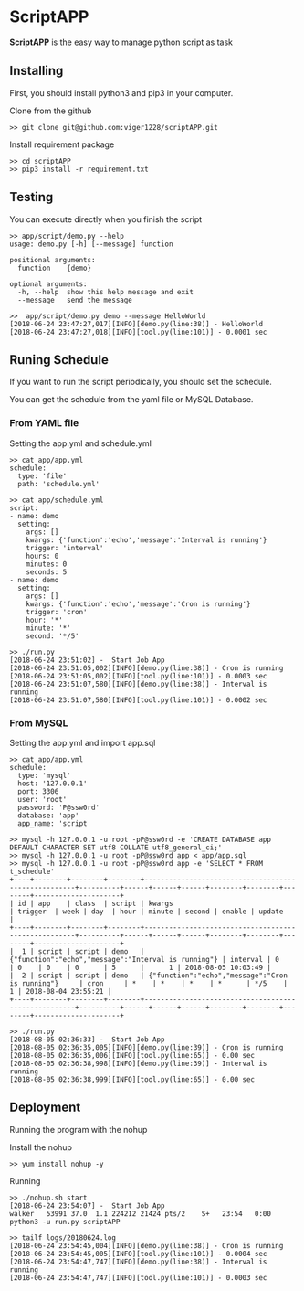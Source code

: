 # ScriptAPP
**ScriptAPP** is the easy way to manage python script as task
## Installing
First, you should install python3 and pip3 in your computer.

Clone from the github

    >> git clone git@github.com:viger1228/scriptAPP.git
Install requirement package

    >> cd scriptAPP
    >> pip3 install -r requirement.txt

## Testing

You can execute directly when you finish the script

    >> app/script/demo.py --help
    usage: demo.py [-h] [--message] function

    positional arguments:
      function    {demo}

    optional arguments:
      -h, --help  show this help message and exit
      --message   send the message

    >>  app/script/demo.py demo --message HelloWorld
    [2018-06-24 23:47:27,017][INFO][demo.py(line:38)] - HelloWorld
    [2018-06-24 23:47:27,018][INFO][tool.py(line:101)] - 0.0001 sec
    
## Runing Schedule

If you want to run the script periodically, you should set the schedule.

You can get the schedule from the yaml file or MySQL Database. 

### From YAML file

Setting the app.yml and schedule.yml
    
    >> cat app/app.yml
    schedule:
      type: 'file'
      path: 'schedule.yml'
    
    >> cat app/schedule.yml
    script:
    - name: demo
      setting:
        args: []
        kwargs: {'function':'echo','message':'Interval is running'}
        trigger: 'interval'
        hours: 0
        minutes: 0
        seconds: 5
    - name: demo
      setting:
        args: []
        kwargs: {'function':'echo','message':'Cron is running'}
        trigger: 'cron'
        hour: '*'
        minute: '*'
        second: '*/5'

    >> ./run.py 
    [2018-06-24 23:51:02] -  Start Job App
    [2018-06-24 23:51:05,002][INFO][demo.py(line:38)] - Cron is running
    [2018-06-24 23:51:05,002][INFO][tool.py(line:101)] - 0.0003 sec
    [2018-06-24 23:51:07,580][INFO][demo.py(line:38)] - Interval is running
    [2018-06-24 23:51:07,580][INFO][tool.py(line:101)] - 0.0002 sec

### From MySQL

Setting the app.yml and import app.sql

    >> cat app/app.yml
    schedule:
      type: 'mysql'
      host: '127.0.0.1'
      port: 3306
      user: 'root'
      password: 'P@ssw0rd'
      database: 'app'
      app_name: 'script
      
    >> mysql -h 127.0.0.1 -u root -pP@ssw0rd -e 'CREATE DATABASE app DEFAULT CHARACTER SET utf8 COLLATE utf8_general_ci;'
    >> mysql -h 127.0.0.1 -u root -pP@ssw0rd app < app/app.sql
    >> mysql -h 127.0.0.1 -u root -pP@ssw0rd app -e 'SELECT * FROM t_schedule'
    +----+--------+--------+--------+-----------------------------------------------------+----------+------+------+------+--------+--------+--------+---------------------+
    | id | app    | class  | script | kwargs                                              | trigger  | week | day  | hour | minute | second | enable | update              |
    +----+--------+--------+--------+-----------------------------------------------------+----------+------+------+------+--------+--------+--------+---------------------+
    |  1 | script | script | demo   | {"function":"echo","message":"Interval is running"} | interval | 0    | 0    | 0    | 0      | 5      |      1 | 2018-08-05 10:03:49 |
    |  2 | script | script | demo   | {"function":"echo","message":"Cron is running"}     | cron     | *    | *    | *    | *      | */5    |      1 | 2018-08-04 23:55:21 |
    +----+--------+--------+--------+-----------------------------------------------------+----------+------+------+------+--------+--------+--------+---------------------+
    
    >> ./run.py 
    [2018-08-05 02:36:33] -  Start Job App
    [2018-08-05 02:36:35,005][INFO][demo.py(line:39)] - Cron is running
    [2018-08-05 02:36:35,006][INFO][tool.py(line:65)] - 0.00 sec
    [2018-08-05 02:36:38,998][INFO][demo.py(line:39)] - Interval is running
    [2018-08-05 02:36:38,999][INFO][tool.py(line:65)] - 0.00 sec

## Deployment
Running the program with the nohup 

Install the nohup 

    >> yum install nohup -y

Running

    >> ./nohup.sh start
    [2018-06-24 23:54:07] -  Start Job App
    walker   53991 37.0  1.1 224212 21424 pts/2    S+   23:54   0:00 python3 -u run.py scriptAPP

    >> tailf logs/20180624.log 
    [2018-06-24 23:54:45,004][INFO][demo.py(line:38)] - Cron is running
    [2018-06-24 23:54:45,005][INFO][tool.py(line:101)] - 0.0004 sec
    [2018-06-24 23:54:47,747][INFO][demo.py(line:38)] - Interval is running
    [2018-06-24 23:54:47,747][INFO][tool.py(line:101)] - 0.0003 sec
